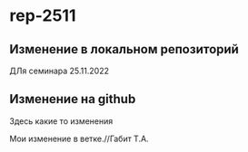 ﻿# rep-2511
 
 ## Изменение в локальном репозиторий

ДЛя семинара 25.11.2022

## Изменение на github

Здесь какие то изменения

Мои изменение в ветке.//Габит Т.А.